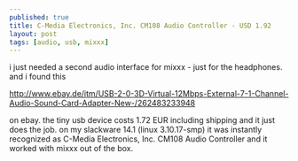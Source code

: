 ```yaml
---
published: true
title: C-Media Electronics, Inc. CM108 Audio Controller - USD 1.92
layout: post
tags: [audio, usb, mixxx]
---
```

i just needed a second audio interface for mixxx - just for the headphones. and i found this

http://www.ebay.de/itm/USB-2-0-3D-Virtual-12Mbps-External-7-1-Channel-Audio-Sound-Card-Adapter-New-/262483233948

on ebay. the tiny usb device costs 1.72 EUR including shipping and it just does the job. on my slackware 14.1 (linux 3.10.17-smp) it was instantly recognized as C-Media Electronics, Inc. CM108 Audio Controller and it worked with mixxx out of the box. 